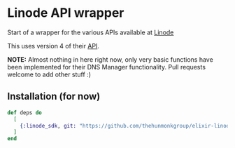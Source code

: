# Linode API wrapper

Start of a wrapper for the various APIs available at [Linode](https://www.linode.com)

This uses version 4 of their [API](https://developers.linode.com/v4/introduction).

**NOTE:** Almost nothing in here right now, only very basic functions have been
implemented for their DNS Manager functionality. Pull requests welcome to add
other stuff :)

## Installation (for now)


```elixir
def deps do
  [
    {:linode_sdk, git: "https://github.com/thehunmonkgroup/elixir-linode-sdk.git"},
  ]
end
```

